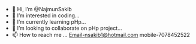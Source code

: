- 👋 Hi, I’m @NajmunSakib
- 👀 I’m interested in coding...
- 🌱 I’m currently learning  pHp...
- 💞️ I’m looking to collaborate on pHp project...
- 📫 How to reach me ...
Email-nsakib1@hotmail.com
mobile-7078452522
<!---
NajmunSakib/NajmunSakib is a ✨ special ✨ repository because its `README.md` (this file) appears on your GitHub profile.
You can click the Preview link to take a look at your changes.
--->
